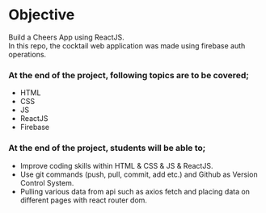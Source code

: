 # Objective
Build a Cheers App using ReactJS.</br>
In this repo, the cocktail web application was made using firebase auth operations.

### At the end of the project, following topics are to be covered;
- HTML </br>
- CSS </br>
- JS </br>
- ReactJS </br>
- Firebase </br>

### At the end of the project, students will be able to;
- Improve coding skills within HTML & CSS & JS & ReactJS.
- Use git commands (push, pull, commit, add etc.) and Github as Version Control System.
- Pulling various data from api such as axios fetch and placing data on different pages with react router dom. 
